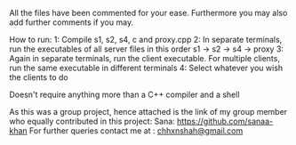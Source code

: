 
All the files have been commented for your ease. Furthermore you may also add further comments if you may.

How to run:
1: Compile s1, s2, s4, c and proxy.cpp
2: In separate terminals, run the executables of all server files in this order s1 -> s2 -> s4 -> proxy
3: Again in separate terminals, run the client executable. For multiple clients, run the same executable in different terminals
4: Select whatever you wish the clients to do

Doesn't require anything more than a C++ compiler and a shell

As this was a group project, hence attached is the link of my group member who equally contributed in this project:
Sana: https://github.com/sanaa-khan
For further queries contact me at : chhxnshah@gmail.com
